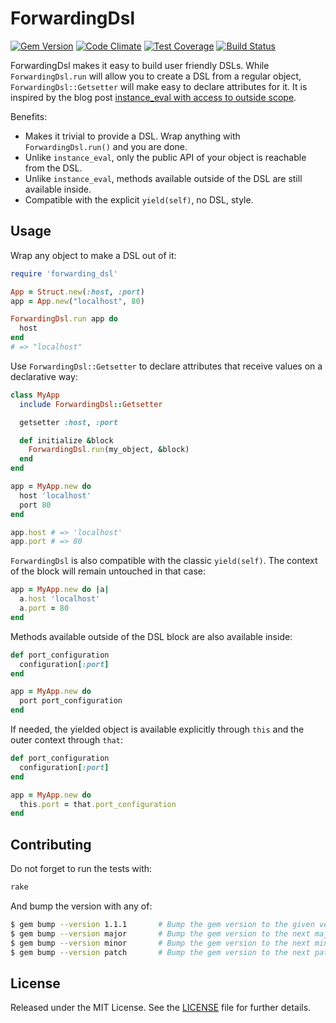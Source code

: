 # ForwardingDsl

[![Gem Version](https://badge.fury.io/rb/forwarding_dsl.svg)](http://badge.fury.io/rb/forwarding_dsl)
[![Code Climate](https://codeclimate.com/github/manuelmorales/forwarding-dsl/badges/gpa.svg)](https://codeclimate.com/github/manuelmorales/forwarding-dsl)
[![Test Coverage](https://codeclimate.com/github/manuelmorales/forwarding-dsl/badges/coverage.svg)](https://codeclimate.com/github/manuelmorales/forwarding-dsl/coverage)
[![Build Status](https://travis-ci.org/manuelmorales/forwarding-dsl.svg)](https://travis-ci.org/manuelmorales/forwarding-dsl)

ForwardingDsl makes it easy to build user friendly DSLs.
While `ForwardingDsl.run` will allow you to create a DSL from a regular object,
`ForwardingDsl::Getsetter` will make easy to declare attributes for it.
It is inspired by the blog post [instance_eval with access to outside scope](http://djellemah.com/blog/2013/10/09/instance-eval-with-access-to-outside-scope/).

Benefits:

* Makes it trivial to provide a DSL. Wrap anything with `ForwardingDsl.run()` and you are done.
* Unlike `instance_eval`, only the public API of your object is reachable from the DSL.
* Unlike `instance_eval`, methods available outside of the DSL are still available inside.
* Compatible with the explicit `yield(self)`, no DSL, style.


## Usage

Wrap any object to make a DSL out of it:

```ruby
require 'forwarding_dsl'

App = Struct.new(:host, :port)
app = App.new("localhost", 80)

ForwardingDsl.run app do
  host
end
# => "localhost"
```

Use `ForwardingDsl::Getsetter` to declare attributes that receive values
on a declarative way:

```ruby
class MyApp
  include ForwardingDsl::Getsetter

  getsetter :host, :port

  def initialize &block
    ForwardingDsl.run(my_object, &block)
  end
end

app = MyApp.new do
  host 'localhost'
  port 80
end

app.host # => 'localhost'
app.port # => 80
```

`ForwardingDsl` is also compatible with the classic `yield(self)`.
The context of the block will remain untouched in that case:

```ruby
app = MyApp.new do |a|
  a.host 'localhost'
  a.port = 80
end
```

Methods available outside of the DSL block are also available inside:

```ruby
def port_configuration
  configuration[:port]
end

app = MyApp.new do
  port port_configuration
end
```

If needed, the yielded object is available explicitly through `this`
and the outer context through `that`:

```ruby
def port_configuration
  configuration[:port]
end

app = MyApp.new do
  this.port = that.port_configuration
end
```


## Contributing

Do not forget to run the tests with:

```bash
rake
```

And bump the version with any of:

```bash
$ gem bump --version 1.1.1       # Bump the gem version to the given version number
$ gem bump --version major       # Bump the gem version to the next major level (e.g. 0.0.1 to 1.0.0)
$ gem bump --version minor       # Bump the gem version to the next minor level (e.g. 0.0.1 to 0.1.0)
$ gem bump --version patch       # Bump the gem version to the next patch level (e.g. 0.0.1 to 0.0.2)
```


## License

Released under the MIT License.
See the [LICENSE](LICENSE.txt) file for further details.

